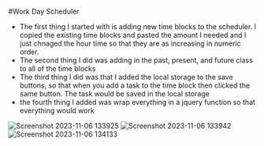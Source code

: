 #Work Day Scheduler

- The first thing I started with is adding new time blocks to the scheduler. I copied the existing time blocks and pasted the amount I needed and I just chnaged the hour time so that they are as increasing in numeric order.
- The second thing I did was adding in the past, present, and future class to all of the time blocks
- The third thing I did was that I added the local storage to the save buttons, so that when you add a task to the time block then clicked the same button. The task would be saved in the local storage
- the fourth thing I added was wrap everything in a jquery function so that everything would work



![Screenshot 2023-11-06 133925](https://github.com/NickLeeCode/Work-Day-Scheduler/assets/78667085/16f153d9-07e3-4dc0-9736-52c2c63b8a46)
![Screenshot 2023-11-06 133942](https://github.com/NickLeeCode/Work-Day-Scheduler/assets/78667085/b6943ef3-6d72-42e1-b6e6-267fe1880673)
![Screenshot 2023-11-06 134133](https://github.com/NickLeeCode/Work-Day-Scheduler/assets/78667085/37058264-9815-46cb-8510-3a31921b453c)
